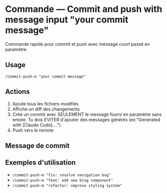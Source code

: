 # Commande — Commit and push with message input "your commit message"

Commande rapide pour commit et push avec message court passé en paramètre.

## Usage

```
/commit-push-m "your commit message"
```

## Actions

1. Ajoute tous les fichiers modifiés
2. Affiche un diff des changements
3. Crée un commit avec SEULEMENT le message fourni en paramètre sans emote. Tu dois EVITER
   d'ajouter des messages générés (ex:"Generated with [Claude Code]....")
4. Push vers le remote

## Message de commit

## Exemples d'utilisation

- `/commit-push-m "fix: resolve navigation bug"`
- `/commit-push-m "feat: add new blog component"`
- `/commit-push-m "refactor: improve styling system"`
